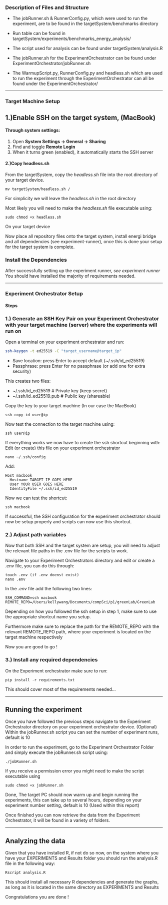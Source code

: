 

### Description of Files and Structure 
- The jobRunner.sh & RunnerConfig.py, which were used to run the experiment, are to be found in the targetSystem/benchmarks directory

- Run table can be found in targetSystem/experiments/benchmarks_energy_analysis/

- The script used for analysis can be found under targetSystem/analysis.R

- The jobRunner.sh for the ExperimentOrchestrator can be found under ExperimentOrchestrator/jobRunner.sh

- The WarmupScript.py, RunnerConfig.py and headless.sh which are used to run the experiment through the ExperimentOrchestrator can all be found under the ExperimentOrchestrator/
***
### Target Machine Setup


## 1.)Enable SSH on the target system, (MacBook)
#### Through system settings:
1. Open **System Settings → General → Sharing**
2. Find and toggle **Remote Login**
3. When it turns green (enabled), it automatically starts the SSH server

#### 2.)Copy headless.sh
From the targetSystem, copy the *headless.sh* file into the root directory of your target device. 

```
mv targetSystem/headless.sh /
```
For simplicity we will leave the *headless.sh* in the root directory


Most likely you will need to make the *headless.sh* file executable using:
```
sudo chmod +x headless.sh
```
On your target device

Now place all repository files onto the target system, install energi bridge and all dependencies (see experiment-runner), once this is done your setup for the target system is complete.

### Install the Dependencies
After successfully setting up the experiment runner, *see experiment runner*
You should have installed the majority of requirements needed.

***
### Experiment Orchestrator Setup

#### Steps

### 1.) Generate an SSH Key Pair on your Experiment Orchestrator with your target machine (server) where the experiments will run on

Open a terminal on your experiment orchestrator and run: 

```bash
ssh-keygen -t ed25519 -C "target_username@target_ip"
````

- Save location: press Enter to accept default (~/.ssh/id_ed25519)
- Passphrase: press Enter for no passphrase (or add one for extra security)

This creates two files:
- ~/.ssh/id_ed25519        # Private key (keep secret)
- ~/.ssh/id_ed25519.pub    # Public key (shareable)

Copy the key to your target machine (In our case the MacBook) 
```
ssh-copy-id user@ip
```
Now test the connection to the target machine using:
```
ssh user@ip
```
If everything works we now have to create the ssh shortcut beginning with:
Edit (or create) this file on your experiment orchestrator
```
nano ~/.ssh/config
```
Add:
```
Host macbook
  Hostname TARGET IP GOES HERE
  User YOUR USER GOES HERE
  IdentityFile ~/.ssh/id_ed25519
```
Now we can test the shortcut:
```
ssh macbook
```
If successful, the SSH configuration for the experiment orchestrator should now be setup properly and scripts can now use this shortcut.

### 2.) Adjust path variables
Now that both SSH and the target system are setup, you will need to adjust the relevant file paths in the .env file for the scripts to work.

Navigate to your Experiment Orchestrators directory and edit or create a .env file, you can do this through:
```
touch .env (if .env doenst exist)
nano .env
```
In the *.env* file add the following two lines:
```
SSH_COMMAND=ssh macbook
REMOTE_REPO=/Users/kellywang/Documents/compSci/p1/greenLab/GreenLab
```
Depending on how you followed the ssh setup in step 1, make sure to use the appropriate shortcut name you setup. 

Furthermore make sure to replace the path for the REMOTE_REPO with the relevant REMOTE_REPO path, where your experiment is located on 
the target machine respectively

Now you are good to go !

### 3.) Install any required dependencies
On the Experiment orchestrator make sure to run:
```
pip install -r requirements.txt
```
This should cover most of the requirements needed...

***
## Running the experiment
Once you have followed the previous steps navigate to the Experiment Orchestrator directory on your experiment orchestrator device.
(Optional) Within the jobRunner.sh script you can set the number of experiment runs, default is 10

In order to run the experiment, go to the Experiment Orchestrator Folder and simply execute the jobRunner.sh script using:
```
./jobRunner.sh
```
If you receive a permission error you might need to make the script executable using 
```
sudo chmod +x jobRunner.sh
```

Done, The target PC should now warm up and begin running the experiments, this can take up to several hours, depending on your experiment number setting, 
default is 10 (Used within this report)


Once finished you can now retrieve the data from the Experiment Orchestrator, it will be found in a variety of folders.

***
## Analyzing the data
Given that you have installed R, if not do so now, on the system where you have your EXPERIMENTS and Results folder you should run the analysis.R file in the following way:
```
Rscript analysis.R
```
This should install all necessary R dependencies and generate the graphs, as long as it is located in the same directory as EXPERIMENTS and Results

Congratulations you are done !



